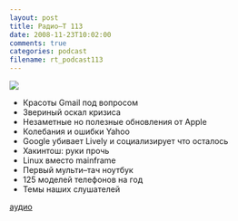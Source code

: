 ```yaml
---
layout: post
title: Радио–Т 113
date: 2008-11-23T10:02:00
comments: true
categories: podcast
filename: rt_podcast113
---
```

![](https://radio-t.com/images/radio-t/rt113.png)


- Красоты Gmail под вопросом
- Звериный оскал кризиса
- Незаметные но полезные обновления от Apple
- Колебания и ошибки Yahoo
- Google убивает Lively и социализирует что осталось
- Хакинтош: руки прочь
- Linux вместо mainframe
- Первый мульти–тач ноутбук
- 125 моделей телефонов на год
- Темы наших слушателей

[аудио](http://cdn.radio-t.com/rt_podcast113.mp3)
<audio src="http://cdn.radio-t.com/rt_podcast113.mp3" preload="none"></audio>

